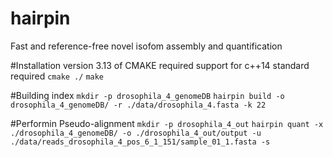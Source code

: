 # hairpin
Fast and reference-free novel isofom assembly and quantification

#Installation
version 3.13 of CMAKE required
support for c++14 standard required
`cmake ./`
`make`

#Building index
`mkdir -p drosophila_4_genomeDB`
`hairpin build -o drosophila_4_genomeDB/ -r ./data/drosophila_4.fasta -k 22`

#Performin Pseudo-alignment
`mkdir -p drosophila_4_out`
`hairpin quant -x ./drosophila_4_genomeDB/ -o ./drosophila_4_out/output -u ./data/reads_drosophila_4_pos_6_1_151/sample_01_1.fasta -s`